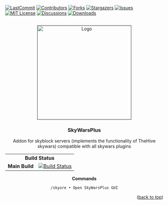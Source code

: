 <div id="top"></div>

[![LastCommit][last-commit-shield]][last-commit-url]
[![Contributors][contributors-shield]][contributors-url]
[![Forks][forks-shield]][forks-url]
[![Stargazers][stars-shield]][stars-url]
[![Issues][issues-shield]][issues-url]
[![MIT License][license-shield]][license-url]
[![Discussions][discussion-shield]][discussion-url]
[![Downloads][downloads-shield]][downloads-url]


<!-- PROJECT LOGO -->
<br />
<div align="center">
  <a href="">
    <img src="https://i.imgur.com/KE97RjX.png" alt="Logo" width="300" height="300">
  </a>

<h3 align="center">SkyWarsPlus</h3>

  <p align="center">
    Addon for skyblock servers (implements the functionality of TheHive skywars) compatible with all skywars plugins
  </p>
</div>


<div align="center">
  <table>
    <tr>
        <td align="center" colspan="3"><b>Build Status</b></td>
    </tr>
    <tr>
        <td align="right"><b>Main Build</b></td>
        <td colspan="2"><a href="https://img.shields.io/github/workflow/status/YumaHisai/SkyWarsPlus/SkyWarsPlus/master?label=BUILD%201.0.1a&style=for-the-badge"><img src="https://img.shields.io/github/workflow/status/YumaHisai/SkyWarsPlus/SkyWarsPlus/master?label=BUILD%201.0.1a&style=for-the-badge" alt="Build Status" /></a></td>
    </tr>
</table>

<div class="codeheader" id="codeheader_css"><b>Commands</b></div>
  <div id="codebox">
     <pre><code data-language="css">/skyore • Open SkyWarsPlus GUI
</code></pre>
  </div>
<div align="center">

</div>

<p align="right">(<a href="#top">back to top</a>)</p>




<!-- https://www.markdownguide.org/basic-syntax/#reference-style-links -->
[last-commit-shield]: https://img.shields.io/github/last-commit/YumaHisai/SkyWarsPlus?style=for-the-badge
[last-commit-url]: https://github.com/YumaHisai/SkyWarsPlus/commits/master
[contributors-shield]: https://img.shields.io/github/contributors/YumaHisai/SkyWarsPlus?color=g&style=for-the-badge
[contributors-url]: https://github.com/YumaHisai/SkyWarsPlus/graphs/contributors
[forks-shield]: https://img.shields.io/github/forks/YumaHisai/SkyWarsPlus?style=for-the-badge
[forks-url]: https://github.com/YumaHisai/SkyWarsPlus/network/members
[stars-shield]: https://img.shields.io/github/stars/YumaHisai/SkyWarsPlus?style=for-the-badge
[stars-url]: https://github.com/YumaHisai/SkyWarsPlus/stargazers
[issues-shield]: https://img.shields.io/github/issues/YumaHisai/SkyWarsPlus?color=yellow&style=for-the-badge
[issues-url]: https://github.com/YumaHisai/SkyWarsPlus/issues
[license-shield]: https://img.shields.io/github/license/YumaHisai/SkyWarsPlus?style=for-the-badge
[license-url]: https://github.com/YumaHisai/SkyWarsPlus/blob/master/LICENSE.md
[discussion-shield]: https://img.shields.io/github/discussions/YumaHisai/SkyWarsPlus?style=for-the-badge
[discussion-url]: https://img.shields.io/github/discussions/YumaHisai/SkyWarsPlus?style=for-the-badge
[downloads-shield]: https://img.shields.io/github/downloads/YumaHisai/SkyWarsPlus/total?color=orange&style=for-the-badge
[downloads-url]: https://img.shields.io/github/downloads/YumaHisai/SkyWarsPlus/total?color=orange&style=for-the-badge
